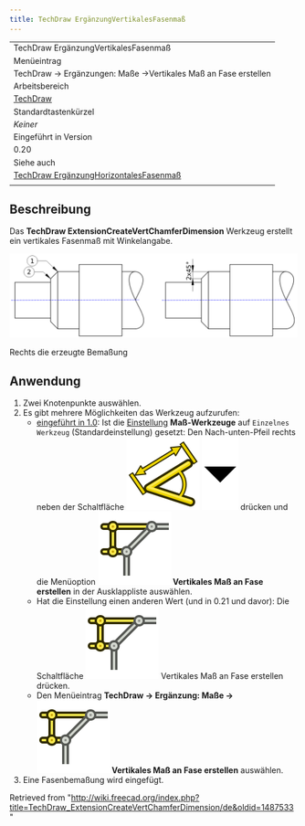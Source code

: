 ```yaml
---
title: TechDraw ErgänzungVertikalesFasenmaß
---
```


|                                                                                                                                                |
| ---------------------------------------------------------------------------------------------------------------------------------------------- |
| TechDraw ErgänzungVertikalesFasenmaß                                                                                                           |
| Menüeintrag                                                                                                                                    |
| TechDraw → Ergänzungen: Maße →Vertikales Maß an Fase erstellen                                                                                 |
| Arbeitsbereich                                                                                                                                 |
| [TechDraw](/TechDraw_Workbench/de "TechDraw Workbench/de")                                                                                     |
| Standardtastenkürzel                                                                                                                           |
| _Keiner_                                                                                                                                       |
| Eingeführt in Version                                                                                                                          |
| 0.20                                                                                                                                           |
| Siehe auch                                                                                                                                     |
| [TechDraw ErgänzungHorizontalesFasenmaß](/TechDraw_ExtensionCreateHorizChamferDimension/de "TechDraw ExtensionCreateHorizChamferDimension/de") |
|                                                                                                                                                |

## Beschreibung

Das **TechDraw ExtensionCreateVertChamferDimension** Werkzeug erstellt ein vertikales Fasenmaß mit Winkelangabe.

![](/src/assets/images/TechDraw_ExtensionCreateVertChamferDimensionExample.png)

Rechts die erzeugte Bemaßung

## Anwendung

1. Zwei Knotenpunkte auswählen.
2. Es gibt mehrere Möglichkeiten das Werkzeug aufzurufen:
   - [eingeführt in 1.0](/Release_notes_1.0/de "Release notes 1.0/de"): Ist die [Einstellung](/TechDraw_Preferences/de#Maßeinträge "TechDraw Preferences/de") **Maß-Werkzeuge** auf `Einzelnes Werkzeug` (Standardeinstellung) gesetzt: Den Nach-unten-Pfeil rechts neben der Schaltfläche ![](/src/assets/images/TechDraw_Dimension.svg) ![](/src/assets/images/Toolbar_flyout_arrow.svg) drücken und die Menüoption **![](/src/assets/images/TechDraw_ExtensionCreateVertChamferDimension.svg) Vertikales Maß an Fase erstellen** in der Ausklappliste auswählen.
   - Hat die Einstellung einen anderen Wert (und in 0.21 und davor): Die Schaltfläche ![](/src/assets/images/TechDraw_ExtensionCreateVertChamferDimension.svg) Vertikales Maß an Fase erstellen drücken.
   - Den Menüeintrag **TechDraw → Ergänzung: Maße → ![](/src/assets/images/TechDraw_ExtensionCreateVertChamferDimension.svg) Vertikales Maß an Fase erstellen** auswählen.
3. Eine Fasenbemaßung wird eingefügt.

Retrieved from "<http://wiki.freecad.org/index.php?title=TechDraw_ExtensionCreateVertChamferDimension/de&oldid=1487533>"
